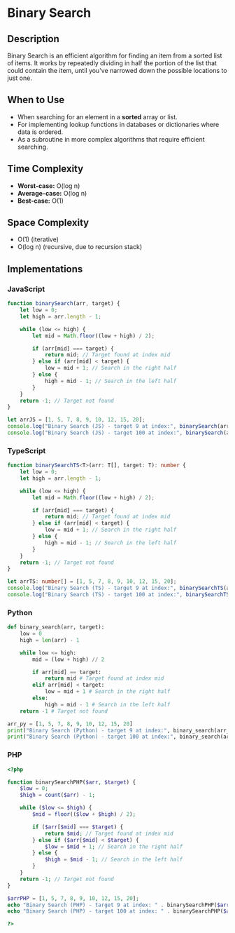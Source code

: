 # Binary Search

## Description
Binary Search is an efficient algorithm for finding an item from a sorted list of items. It works by repeatedly dividing in half the portion of the list that could contain the item, until you've narrowed down the possible locations to just one.

## When to Use
- When searching for an element in a **sorted** array or list.
- For implementing lookup functions in databases or dictionaries where data is ordered.
- As a subroutine in more complex algorithms that require efficient searching.

## Time Complexity
- **Worst-case:** O(log n)
- **Average-case:** O(log n)
- **Best-case:** O(1)

## Space Complexity
- O(1) (iterative)
- O(log n) (recursive, due to recursion stack)

## Implementations

### JavaScript
```javascript
function binarySearch(arr, target) {
    let low = 0;
    let high = arr.length - 1;

    while (low <= high) {
        let mid = Math.floor((low + high) / 2);

        if (arr[mid] === target) {
            return mid; // Target found at index mid
        } else if (arr[mid] < target) {
            low = mid + 1; // Search in the right half
        } else {
            high = mid - 1; // Search in the left half
        }
    }
    return -1; // Target not found
}

let arrJS = [1, 5, 7, 8, 9, 10, 12, 15, 20];
console.log("Binary Search (JS) - target 9 at index:", binarySearch(arrJS, 9)); // 4
console.log("Binary Search (JS) - target 100 at index:", binarySearch(arrJS, 100)); // -1
```

### TypeScript
```typescript
function binarySearchTS<T>(arr: T[], target: T): number {
    let low = 0;
    let high = arr.length - 1;

    while (low <= high) {
        let mid = Math.floor((low + high) / 2);

        if (arr[mid] === target) {
            return mid; // Target found at index mid
        } else if (arr[mid] < target) {
            low = mid + 1; // Search in the right half
        } else {
            high = mid - 1; // Search in the left half
        }
    }
    return -1; // Target not found
}

let arrTS: number[] = [1, 5, 7, 8, 9, 10, 12, 15, 20];
console.log("Binary Search (TS) - target 9 at index:", binarySearchTS(arrTS, 9)); // 4
console.log("Binary Search (TS) - target 100 at index:", binarySearchTS(arrTS, 100)); // -1
```

### Python
```python
def binary_search(arr, target):
    low = 0
    high = len(arr) - 1

    while low <= high:
        mid = (low + high) // 2

        if arr[mid] == target:
            return mid # Target found at index mid
        elif arr[mid] < target:
            low = mid + 1 # Search in the right half
        else:
            high = mid - 1 # Search in the left half
    return -1 # Target not found

arr_py = [1, 5, 7, 8, 9, 10, 12, 15, 20]
print("Binary Search (Python) - target 9 at index:", binary_search(arr_py, 9)) # 4
print("Binary Search (Python) - target 100 at index:", binary_search(arr_py, 100)) # -1
```

### PHP
```php
<?php

function binarySearchPHP($arr, $target) {
    $low = 0;
    $high = count($arr) - 1;

    while ($low <= $high) {
        $mid = floor(($low + $high) / 2);

        if ($arr[$mid] === $target) {
            return $mid; // Target found at index mid
        } else if ($arr[$mid] < $target) {
            $low = $mid + 1; // Search in the right half
        } else {
            $high = $mid - 1; // Search in the left half
        }
    }
    return -1; // Target not found
}

$arrPHP = [1, 5, 7, 8, 9, 10, 12, 15, 20];
echo "Binary Search (PHP) - target 9 at index: " . binarySearchPHP($arrPHP, 9) . "\n"; // 4
echo "Binary Search (PHP) - target 100 at index: " . binarySearchPHP($arrPHP, 100) . "\n"; // -1

?>
```